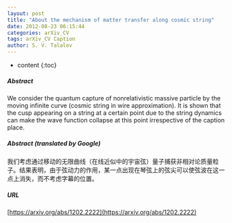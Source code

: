 ```yaml
---
layout: post
title: "About the mechanism of matter transfer along cosmic string"
date: 2012-08-23 06:15:44
categories: arXiv_CV
tags: arXiv_CV Caption
author: S. V. Talalov
---
```


* content
{:toc}

##### Abstract
We consider the quantum capture of nonrelativistic massive particle by the moving infinite curve (cosmic string in wire approximation). It is shown that the cusp appearing on a string at a certain point due to the string dynamics can make the wave function collapse at this point irrespective of the caption place.

##### Abstract (translated by Google)
我们考虑通过移动的无限曲线（在线近似中的宇宙弦）量子捕获非相对论质量粒子。结果表明，由于弦动力的作用，某一点出现在琴弦上的弦尖可以使弦波在这一点上消失，而不考虑字幕的位置。

##### URL
[https://arxiv.org/abs/1202.2222](https://arxiv.org/abs/1202.2222)

